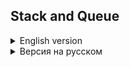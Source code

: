 ## Stack and Queue

<details>
<summary>English version</summary>
<details>
<summary>Stack</summary>

### What is Stack?
A stack is a linear data structure in which the insertion of a new element and removal of an existing element takes place at the same end represented as the top of the stack.

To implement the stack, it is required to maintain the pointer to the top of the stack, which is the last element to be inserted because we can access the elements only on the top of the stack.

#### LIFO( Last In First Out ):

This strategy states that the element that is inserted last will come out first. 
You can take a pile of plates kept on top of each other as a real-life example. The plate which we put last is on the 
top and since we remove the plate that is at the top, we can say that the plate that was put last comes out first.

### Basic Operations on Stack
In order to make manipulations in a stack, there are certain operations provided to us.

- `push()` to insert an element into the stack
- `pop()` to remove an element from the stack
- `top()` Returns the top element of the stack.
- `isEmpty()` returns true if stack is empty else false.
- `size()` returns the size of stack.

![img.png](img.png)

### Push:
Adds an item to the stack. If the stack is full, then it is said to be an Overflow condition.

### Pop:
Removes an item from the stack. The items are popped in the reversed order in which they are pushed. If the stack is empty, then it is said to be an Underflow condition.

### Top:
Returns the top element of the stack.

### isEmpty:
Returns true if the stack is empty, else false.

### Understanding stack practically:
There are many real-life examples of a stack. Consider the simple example of plates stacked over one another in a canteen. The plate which is at the top is the first one to be removed, i.e. the plate which has been placed at the bottommost position remains in the stack for the longest period of time. So, it can be simply seen to follow the LIFO/FILO order.

### Complexity Analysis:  

| Operations | Complexity |
|------------|------------|
| push()     | O(1)       |
| pop()      | O(1)       |
| isEmpty()  | O(1)       |
| size()     | O(1)       |



</details>
<details>
<summary>Queue</summary>

### What is a Queue?

A queue is a linear data structure where the addition of a new element takes place at the end (via the `add()` method), and removal occurs from the beginning (via the `remove()` method).

The main principle of this structure is that the first added element will also be the first to be removed. This is the opposite of the stack concept.

FIFO (First In First Out):
This strategy implies that the element added first will be removed first. As an analogy, consider the queue at a store checkout or at a bus stop.

### Primary Queue Operations in Java
For manipulating a queue in Java, the following methods are provided:

- `add(E e)` - adds an element to the end of the queue.
- `remove()` - removes and returns the element from the beginning of the queue.
- `element()` - retrieves, but does not remove, the element from the beginning of the queue.
- `isEmpty()` - returns `true` if the queue is empty, otherwise `false`.
- `size()` - returns the size of the queue.

![img_1.png](img_1.png)

**add(E e)**:
Adds an element to the end of the queue. If the queue is full, an exception is thrown.

**remove()**:
Removes and returns the element from the beginning of the queue. If the queue is empty, an exception is thrown.

**element()**:
Retrieves, but does not remove, the element from the beginning of the queue. If the queue is empty, an exception is thrown.

**isEmpty()**:
Returns `true` if the queue is empty, otherwise `false`.

### Practical Understanding of Queue:
Queues are ubiquitous in real life. For instance, people waiting in line at a store checkout. The first person in the queue will be the first to leave, and so forth. This is a real-life example of the FIFO principle.

### Complexity Analysis:
Method       | Complexity
------------|----------
`add(E e)`  | O(1)
`remove()`  | O(1)
`element()` | O(1)
`isEmpty()` | O(1)
`size()`    | O(1)

</details>
</details>

<details>
<summary>Версия на русском</summary>
<details>
<summary>Stack, как структера данных</summary>

### Что такое Стек?

Стек — это линейная структура данных, в которой вставка нового элемента и удаление существующего элемента происходят с одного и того же конца, представленного вершиной стека.

Для реализации стека необходимо поддерживать указатель на вершину стека, который является последним вставленным элементом, так как мы можем получить доступ только к элементам на вершине стека.

#### LIFO (Last In First Out, "Последний пришел — первый ушел"):
Эта стратегия гласит, что элемент, который был вставлен последним, выйдет первым. В качестве примера из реальной жизни можно привести кучу тарелок, сложенных друг на друга. Тарелка, которую мы поставили последней, находится сверху, и так как мы убираем тарелку, которая находится сверху, мы можем сказать, что тарелка, поставленная последней, убирается первой.

### Основные операции со стеком
Чтобы производить манипуляции со стеком, нам предоставлены определенные операции.

- `push()` - вставить элемент в стек.
- `pop()` - удалить элемент из стека.
- `top()` - возвращает верхний элемент стека.
- `isEmpty()` - возвращает `true`, если стек пуст, иначе `false`.
- `size()` - возвращает размер стека.

![img.png](img.png)

**Push**:
Добавляет элемент в стек. Если стек полон, говорят о состоянии переполнения.

**Pop**:
Удаляет элемент из стека. Элементы извлекаются в обратном порядке их добавления. Если стек пуст, говорят о состоянии недополнения.

**Top**:
Возвращает верхний элемент стека.

**isEmpty**:
Возвращает `true`, если стек пуст, иначе `false`.

### Понимание стека на практике:
Существует множество реальных примеров стека. Рассмотрим простой пример тарелок, сложенных друг на друга в столовой. Тарелка, которая находится сверху, первая, которую уберут, т.е. тарелка, которая была помещена на самое дно, остается в стеке наибольшее время. Таким образом, можно увидеть, что это следует принципу LIFO/FILO.

### Анализ сложности:
Операции  | Сложность
----------|----------
`push()`  | O(1)
`pop()`   | O(1)
`isEmpty()`| O(1)
`size()`  | O(1)

</details>

<details>
<summary>Очередь, как структера данных</summary>

### Что такое Очередь?

Очередь — это линейная структура данных, в которой добавление нового элемента происходит в конец (через метод `add()`), а удаление — из начала (через метод `remove()`).

Основная идея этой структуры заключается в том, что первый добавленный элемент также будет первым удаленным. Это противоположно концепции стека.

FIFO (First In First Out, "Первый пришел — первый ушел"):
Эта стратегия гласит, что элемент, который был добавлен первым, будет удален первым. В качестве примера можно рассмотреть очередь в магазине или на автобусной остановке.

### Основные операции с Очередью в Java
Для манипуляции очередью в Java предоставляются следующие методы:

- `add(E e)` - добавляет элемент в конец очереди.
- `remove()` - удаляет и возвращает элемент из начала очереди.
- `element()` - возвращает, но не удаляет, элемент из начала очереди.
- `isEmpty()` - возвращает `true`, если очередь пуста, иначе `false`.
- `size()` - возвращает размер очереди.

![img_1.png](img_1.png)

**add(E e)**:
Добавляет элемент в конец очереди. В случае переполнения генерируется исключение.

**remove()**:
Удаляет и возвращает элемент из начала очереди. Если очередь пуста, генерируется исключение.

**element()**:
Возвращает, но не удаляет, первый элемент очереди. Если очередь пуста, генерируется исключение.

**isEmpty()**:
Возвращает `true`, если очередь пуста, иначе `false`.

### Понимание очереди на практике:
Очереди присутствуют повсюду в реальной жизни. Например, люди, стоящие в очереди к кассе в магазине. Первый человек в этой очереди — первый, кто уйдет, и так далее. Это является примером принципа FIFO.

### Анализ сложности:
Метод       | Сложность
------------|----------
`add(E e)`  | O(1)
`remove()`  | O(1)
`element()` | O(1)
`isEmpty()` | O(1)
`size()`    | O(1)

</details>
</details>